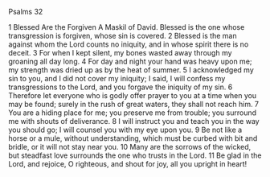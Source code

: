 Psalms 32

1	Blessed Are the Forgiven A Maskil of David. Blessed is the one whose transgression is forgiven, whose sin is covered.
2	Blessed is the man against whom the Lord counts no iniquity, and in whose spirit there is no deceit.
3	For when I kept silent, my bones wasted away through my groaning all day long.
4	For day and night your hand was heavy upon me; my strength was dried up as by the heat of summer.
5	I acknowledged my sin to you, and I did not cover my iniquity; I said, I will confess my transgressions to the Lord, and you forgave the iniquity of my sin.
6	Therefore let everyone who is godly offer prayer to you at a time when you may be found; surely in the rush of great waters, they shall not reach him.
7	You are a hiding place for me; you preserve me from trouble; you surround me with shouts of deliverance.
8	I will instruct you and teach you in the way you should go; I will counsel you with my eye upon you.
9	Be not like a horse or a mule, without understanding, which must be curbed with bit and bridle, or it will not stay near you.
10	Many are the sorrows of the wicked, but steadfast love surrounds the one who trusts in the Lord.
11	Be glad in the Lord, and rejoice, O righteous, and shout for joy, all you upright in heart!

